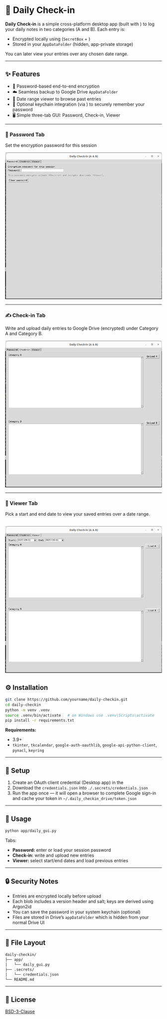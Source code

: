 # 📝 Daily Check-in

**Daily Check-in** is a simple cross-platform desktop app (built with ) to log your daily notes in two categories (A and B).
Each entry is:

* Encrypted locally using  (`SecretBox` + )
* Stored in your  `AppDataFolder` (hidden, app-private storage)

You can later view your entries over any chosen date range.

---

## ✨ Features

* 🔐 Password-based end-to-end encryption
* ☁️ Seamless backup to Google Drive `AppDataFolder`
* 📆 Date range viewer to browse past entries
* 💾 Optional keychain integration (via ) to securely remember your password
* 🖥️ Simple three-tab GUI: Password, Check-in, Viewer

---


### 🔑 Password Tab

Set the encryption password for this session

![Password Tab](docs/image-2.png)

---

### ✍️ Check-in Tab

Write and upload daily entries to Google Drive (encrypted) under Category A and Category B.

![Check-in Tab](docs/image-1.png)

---

### 📂 Viewer Tab

Pick a start and end date to view your saved entries over a date range.

![Viewer Tab](docs/image.png)
---

## ⚙️ Installation

```bash
git clone https://github.com/yourname/daily-checkin.git
cd daily-checkin
python -m venv .venv
source .venv/bin/activate   # on Windows use .venv\Scripts\activate
pip install -r requirements.txt
```

**Requirements:**

* &#x20;3.9+
* `tkinter`, `tkcalendar`, `google-auth-oauthlib`, `google-api-python-client`, `pynacl`, `keyring`

---

## 🔑 Setup

1. Create an OAuth client credential (Desktop app) in the&#x20;
2. Download the `credentials.json` into `./.secrets/credentials.json`
3. Run the app once — it will open a browser to complete Google sign-in and cache your token in `~/.daily_checkin_drive/token.json`

---

## 🚀 Usage

```bash
python app/daily_gui.py
```

Tabs:

* **Password:** enter or load your session password
* **Check-in:** write and upload new entries
* **Viewer:** select start/end dates and load previous entries

---

## 🔒 Security Notes

* Entries are encrypted locally before upload
* Each blob includes a version header and salt; keys are derived using Argon2id
* You can save the password in your system keychain (optional)
* Files are stored in Drive’s `appDataFolder` which is hidden from your normal Drive UI

---

## 📁 File Layout

```
daily-checkin/
├── app/
│   └── daily_gui.py
├── .secrets/
│   └── credentials.json
└── README.md
```

---

## 📜 License

[BSD-3-Clause](https://opensource.org/licenses/BSD-3-Clause)

